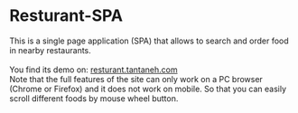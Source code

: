 # Resturant-SPA
This is a single page application (SPA) that allows to search and order food in nearby restaurants.  <br />  <br />
You find its demo on: [resturant.tantaneh.com](https://resturant.tantaneh.com)  <br />
Note that the full features of the site can only work on a PC browser (Chrome or Firefox) and it does not work on mobile. So that you can easily scroll different foods by mouse wheel button.
